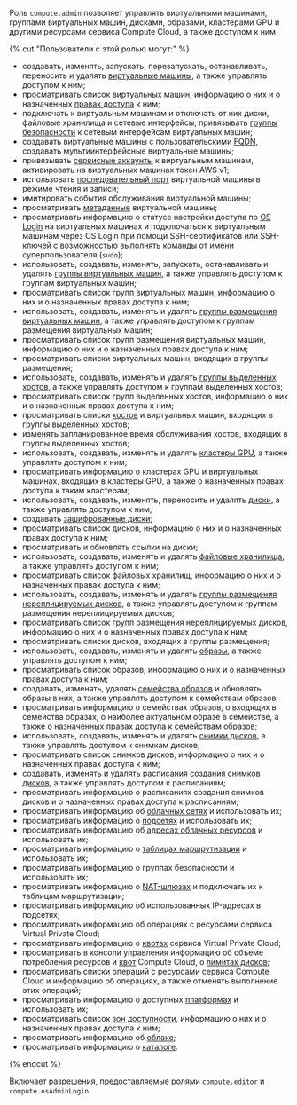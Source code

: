 Роль `compute.admin` позволяет управлять виртуальными машинами, группами виртуальных машин, дисками, образами, кластерами GPU и другими ресурсами сервиса Compute Cloud, а также доступом к ним.

{% cut "Пользователи с этой ролью могут:" %}

* создавать, изменять, запускать, перезапускать, останавливать, переносить и удалять [виртуальные машины](../../compute/concepts/vm.md), а также управлять доступом к ним;
* просматривать список виртуальных машин, информацию о них и о назначенных [правах доступа](../../iam/concepts/access-control/index.md) к ним;
* подключать к виртуальным машинам и отключать от них диски, файловые хранилища и сетевые интерфейсы, привязывать [группы безопасности](../../vpc/concepts/security-groups.md) к сетевым интерфейсам виртуальных машин;
* создавать виртуальные машины с пользовательскими [FQDN](../../vpc/concepts/address.md#fqdn), создавать мультиинтерфейсные виртуальные машины;
* привязывать [сервисные аккаунты](../../iam/concepts/users/service-accounts.md) к виртуальным машинам, активировать на виртуальных машинах токен AWS v1;
* использовать [последовательный порт](../../compute/operations/vm-info/get-serial-port-output.md) виртуальной машины в режиме чтения и записи;
* имитировать события обслуживания виртуальной машины;
* просматривать [метаданные](../../compute/concepts/vm-metadata.md) виртуальной машины;
* просматривать информацию о статусе настройки доступа по [OS Login](../../organization/concepts/os-login.md) на виртуальных машинах и подключаться к виртуальным машинам через OS Login при помощи SSH-сертификатов или SSH-ключей с возможностью выполнять команды от имени суперпользователя (`sudo`);
* использовать, создавать, изменять, запускать, останавливать и удалять [группы виртуальных машин](../../compute/concepts/instance-groups/index.md), а также управлять доступом к группам виртуальных машин;
* просматривать список групп виртуальных машин, информацию о них и о назначенных правах доступа к ним;
* использовать, создавать, изменять и удалять [группы размещения виртуальных машин](../../compute/concepts/placement-groups.md), а также управлять доступом к группам размещения виртуальных машин;
* просматривать список групп размещения виртуальных машин, информацию о них и о назначенных правах доступа к ним;
* просматривать списки виртуальных машин, входящих в группы размещения;
* использовать, создавать, изменять и удалять [группы выделенных хостов](../../compute/concepts/dedicated-host.md#host-group-size), а также управлять доступом к группам выделенных хостов;
* просматривать список групп выделенных хостов, информацию о них и о назначенных правах доступа к ним;
* просматривать списки [хостов](../../compute/concepts/dedicated-host.md) и виртуальных машин, входящих в группы выделенных хостов;
* изменять запланированное время обслуживания хостов, входящих в группы выделенных хостов;
* использовать, создавать, изменять и удалять [кластеры GPU](../../compute/concepts/gpus.md#gpu-clusters), а также управлять доступом к ним;
* просматривать информацию о кластерах GPU и виртуальных машинах, входящих в кластеры GPU, а также о назначенных правах доступа к таким кластерам;
* использовать, создавать, изменять, переносить и удалять [диски](../../compute/concepts/disk.md), а также управлять доступом к ним;
* создавать [зашифрованные диски](../../compute/concepts/disk.md#encryption);
* просматривать список дисков, информацию о них и о назначенных правах доступа к ним;
* просматривать и обновлять ссылки на диски;
* использовать, создавать, изменять и удалять [файловые хранилища](../../compute/concepts/filesystem.md), а также управлять доступом к ним;
* просматривать список файловых хранилищ, информацию о них и о назначенных правах доступа к ним;
* использовать, создавать, изменять и удалять [группы размещения нереплицируемых дисков](../../compute/concepts/disk-placement-group.md), а также управлять доступом к группам размещения нереплицируемых дисков;
* просматривать список групп размещения нереплицируемых дисков, информацию о них и о назначенных правах доступа к ним;
* просматривать списки дисков, входящих в группы размещения;
* использовать, создавать, изменять и удалять [образы](../../compute/concepts/image.md), а также управлять доступом к ним;
* просматривать список образов, информацию о них и о назначенных правах доступа к ним;
* создавать, изменять, удалять [семейства образов](../../compute/concepts/image.md#family) и обновлять образы в них, а также управлять доступом к семействам образов;
* просматривать информацию о семействах образов, о входящих в семейства образах, о наиболее актуальном образе в семействе, а также о назначенных правах доступа к семействам образов;
* использовать, создавать, изменять и удалять [снимки дисков](../../compute/concepts/snapshot.md), а также управлять доступом к снимкам дисков;
* просматривать список снимков дисков, информацию о них и о назначенных правах доступа к ним;
* создавать, изменять и удалять [расписания создания снимков дисков](../../compute/concepts/snapshot-schedule.md), а также управлять доступом к расписаниям;
* просматривать информацию о расписаниях создания снимков дисков и о назначенных правах доступа к расписаниям;
* просматривать информацию об [облачных сетях](../../vpc/concepts/network.md#network) и использовать их;
* просматривать информацию о [подсетях](../../vpc/concepts/network.md#subnet) и использовать их;
* просматривать информацию об [адресах облачных ресурсов](../../vpc/concepts/address.md) и использовать их;
* просматривать информацию о [таблицах маршрутизации](../../vpc/concepts/routing.md#rt-vpc) и использовать их;
* просматривать информацию о группах безопасности и использовать их;
* просматривать информацию о [NAT-шлюзах](../../vpc/concepts/gateways.md) и подключать их к таблицам маршрутизации;
* просматривать информацию об использованных IP-адресах в подсетях;
* просматривать информацию об операциях с ресурсами сервиса Virtual Private Cloud;
* просматривать информацию о [квотах](../../vpc/concepts/limits.md#vpc-quotas) сервиса Virtual Private Cloud;
* просматривать в консоли управления информацию об объеме потребления ресурсов и [квот](../../compute/concepts/limits.md#compute-quotas) Compute Cloud, о [лимитах дисков](../../compute/concepts/limits.md#compute-limits-disks);
* просматривать списки операций с ресурсами сервиса Compute Cloud и информацию об операциях, а также отменять выполнение этих операций;
* просматривать информацию о доступных [платформах](../../compute/concepts/vm-platforms.md) и использовать их;
* просматривать список [зон доступности](../../overview/concepts/geo-scope.md), информацию о них и о назначенных правах доступа к ним;
* просматривать информацию об [облаке](../../resource-manager/concepts/resources-hierarchy.md#cloud);
* просматривать информацию о [каталоге](../../resource-manager/concepts/resources-hierarchy.md#folder).

{% endcut %}

Включает разрешения, предоставляемые ролями `compute.editor` и `compute.osAdminLogin`.